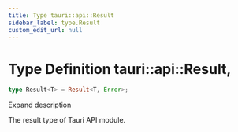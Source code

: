 ```yaml
---
title: Type tauri::api::Result
sidebar_label: type.Result
custom_edit_url: null
---
```


  # Type Definition tauri::api::Result,

```rs
type Result<T> = Result<T, Error>;
```

Expand description

The result type of Tauri API module.
  